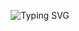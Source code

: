 
<p align="center">
  <img src="https://readme-typing-svg.herokuapp.com?font=Fira+Code&duration=2000&pause=1000&center=true&vCenter=true&width=500&lines=Fast+and+Fresh+Meals+🍔+🍕+🥗;Order+Now+from+Anywhere+📱;Hot+Food+at+Your+Doorstep+🚀" alt="Typing SVG" />
</p>

